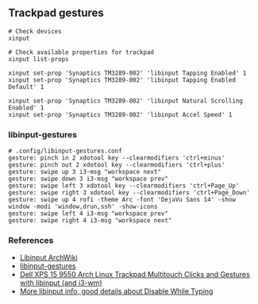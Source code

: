 
## Trackpad gestures

```
# Check devices
xinput

# Check available properties for trackpad
xinput list-props

xinput set-prop 'Synaptics TM3289-002' 'libinput Tapping Enabled' 1
xinput set-prop 'Synaptics TM3289-002' 'libinput Tapping Enabled Default' 1

xinput set-prop 'Synaptics TM3289-002' 'libinput Natural Scrolling Enabled' 1
xinput set-prop 'Synaptics TM3289-002' 'libinput Accel Speed' 1
```

### libinput-gestures
```
# .config/libinput-gestures.conf
gesture: pinch in 2 xdotool key --clearmodifiers 'ctrl+minus'
gesture: pinch out 2 xdotool key --clearmodifiers 'ctrl+plus'
gesture: swipe up 3 i3-msg "workspace next"
gesture: swipe down 3 i3-msg "workspace prev"
gesture: swipe left 3 xdotool key --clearmodifiers 'ctrl+Page_Up'
gesture: swipe right 3 xdotool key --clearmodifiers 'ctrl+Page_Down'
gesture: swipe up 4 rofi -theme Arc -font 'DejaVu Sans 14' -show window -modi 'window,drun,ssh' -show-icons
gesture: swipe left 4 i3-msg "workspace prev"
gesture: swipe right 4 i3-msg "workspace next"
```

### References
- [Libinput ArchWiki](https://wiki.archlinux.org/index.php/Libinput)
- [libinput-gestures](https://github.com/bulletmark/libinput-gestures)
- [Dell XPS 15 9550 Arch Linux Trackpad Multitouch Clicks and Gestures with libinput (and i3-wm)](https://blog.spirotot.com/2016/07/27/dell-xps-15-9550-arch-linux-trackpad-gestures/)
- [More libinput info, good details about Disable While Typing](https://wayland.freedesktop.org/libinput/doc/latest/palm_detection.html)
